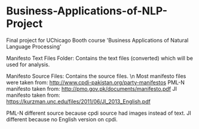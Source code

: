 # Business-Applications-of-NLP-Project
Final project for UChicago Booth course 'Business Applications of Natural Language Processing'


Manifesto Text Files Folder:
  Contains the text files (converted) which will be used for analysis.
  
Manifesto Source Files:
  Contains the source files. \n
  Most manifesto files were taken from: http://www.cpdi-pakistan.org/party-manifestos
  PML-N manifesto taken from: http://pmo.gov.pk/documents/manifesto.pdf
  JI manifesto taken from: https://kurzman.unc.edu/files/2011/06/JI_2013_English.pdf
  
  PML-N different source because cpdi source had images instead of text.
  JI different because no English version on cpdi. 
  
